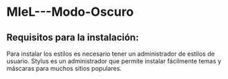 # MIeL---Modo-Oscuro
## Requisitos para la instalación:
Para instalar los estilos es necesario tener un administrador de estilos de usuario. Stylus es un administrador que permite instalar fácilmente temas y máscaras para muchos sitios populares.
